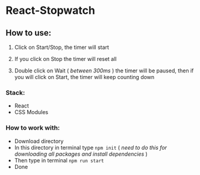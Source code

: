 # **React-Stopwatch**
## **How to use**:
1. Click on Start/Stop, the timer will start

2. If you click on Stop the timer will reset all 

3. Double click on Wait ( *between 300ms* ) the timer will be paused, then if you will click on Start, the timer will keep counting down

### **Stack**:
- React
- CSS Modules

### **How to work with**:
* Download directory
* In this directory in terminal type `npm init` ( *need to do this for downloading all packages and install dependencies* )
* Then type in terminal `npm run start`
* Done
